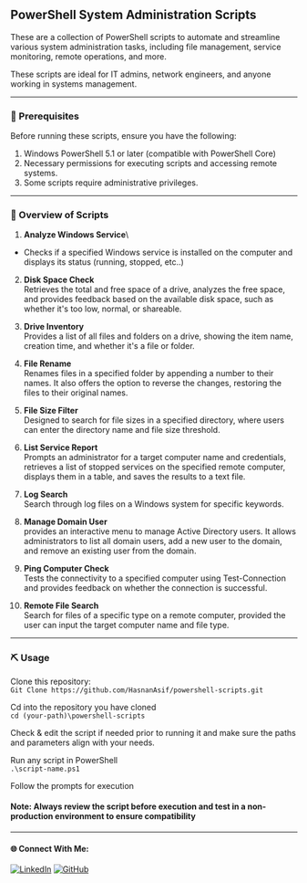 ﻿## PowerShell System Administration Scripts

These are a collection of PowerShell scripts to automate and streamline various system administration tasks, including file management, service monitoring, remote operations, and more.

These scripts are ideal for IT admins, network engineers, and anyone working in systems management.

---


### 🚨 Prerequisites
Before running these scripts, ensure you have the following:
1. Windows PowerShell 5.1 or later (compatible with PowerShell Core)
2. Necessary permissions for executing scripts and accessing remote systems.
3. Some scripts require administrative privileges.

---

### 🔦 Overview of Scripts
1. **Analyze Windows Service**\
 - Checks if a specified Windows service is installed on the computer and displays its status (running, stopped, etc..)

2. **Disk Space Check**\
Retrieves the total and free space of a drive, analyzes the free space, and provides feedback based on the available disk space, such as whether it's too low, normal, or shareable.

3. **Drive Inventory**\
Provides a list of all files and folders on a drive, showing the item name, creation time, and whether it's a file or folder.

4. **File Rename**\
Renames files in a specified folder by appending a number to their names. It also offers the option to reverse the changes, restoring the files to their original names.

4. **File Size Filter**\
Designed to search for file sizes in a specified directory, where users can enter the directory name and file size threshold.

6. **List Service Report**\
Prompts an administrator for a target computer name and credentials, retrieves a list of stopped services on the specified remote computer, displays them in a table, and saves the results to a text file.

8. **Log Search**\
Search through log files on a Windows system for specific keywords.
  
9. **Manage Domain User**\
provides an interactive menu to manage Active Directory users. It allows administrators to list all domain users, add a new user to the domain, and remove an existing user from the domain.
  
10. **Ping Computer Check**\
Tests the connectivity to a specified computer using Test-Connection and provides feedback on whether the connection is successful.
  
11. **Remote File Search**\
Search for files of a specific type on a remote computer, provided the user can input the target computer name and file type.

---

### ⛏️ Usage
Clone this repository:\
    `Git Clone https://github.com/HasnanAsif/powershell-scripts.git`

Cd into the repository you have cloned\
    `cd (your-path)\powershell-scripts`

Check & edit the script if needed prior to running it and make sure the paths and parameters align with your needs.


Run any script in PowerShell\
	`.\script-name.ps1` 

Follow the prompts for execution



#### Note: Always review the script before execution and test in a non-production environment to ensure compatibility

---

#### 🌐 Connect With Me:
[![LinkedIn](https://img.shields.io/badge/LinkedIn-blue?style=for-the-badge&logo=LinkedIn&link=www.linkedin.com/in/hasnan-asif)](www.linkedin.com/in/hasnan-asif)
[![GitHub](https://img.shields.io/badge/GitHub-gray?style=for-the-badge&logo=Github&link=https://github.com/HasnanAsif)](https://github.com/HasnanAsif)

